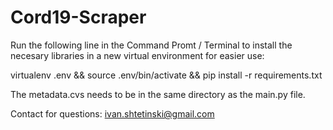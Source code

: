 # Cord19-Scraper

Run the following line in the Command Promt / Terminal to install the necesary libraries in a new virtual environment for easier use:

virtualenv .env && source .env/bin/activate && pip install -r requirements.txt

The metadata.cvs needs to be in the same directory as the main.py file.

Contact for questions: ivan.shtetinski@gmail.com
